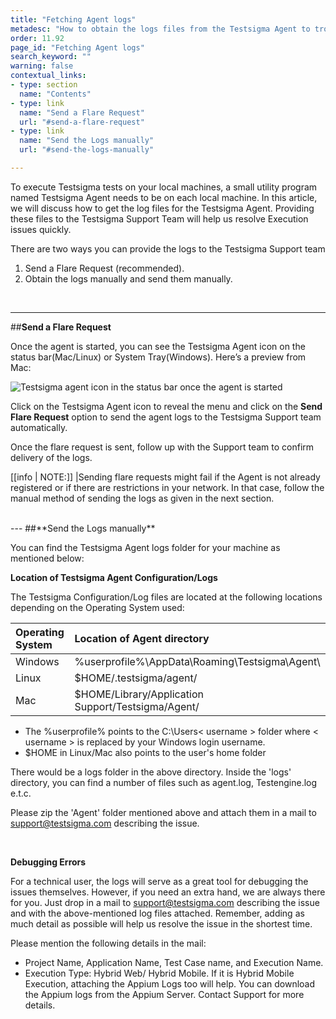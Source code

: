 ```yaml
---
title: "Fetching Agent logs"
metadesc: "How to obtain the logs files from the Testsigma Agent to troubleshoot the errors."
order: 11.92
page_id: "Fetching Agent logs"
search_keyword: ""
warning: false
contextual_links:
- type: section
  name: "Contents"
- type: link
  name: "Send a Flare Request"
  url: "#send-a-flare-request"
- type: link
  name: "Send the Logs manually"
  url: "#send-the-logs-manually"

---
```


To execute Testsigma tests on your local machines, a small utility program named Testsigma Agent needs to be on each local machine. In this article, we will discuss how to get the log files for the Testsigma Agent. Providing these files to the Testsigma Support Team will help us resolve Execution issues quickly.

There are two ways you can provide the logs to the Testsigma Support team
1. Send a Flare Request (recommended).
2. Obtain the logs manually and send them manually.

<br>


---
##**Send a Flare Request**

Once the agent is started, you can see the Testsigma Agent icon on the status bar(Mac/Linux) or System Tray(Windows). Here’s a preview from Mac:

![Testsigma agent icon in the status bar once the agent is started](https://docs.testsigma.com/images/logs/testsigma-agent-icon-once-started-logs.png)

Click on the Testsigma Agent icon to reveal the menu and click on the **Send Flare Request** option to send the agent logs to the Testsigma Support team automatically.

Once the flare request is sent, follow up with the Support team to confirm delivery of the logs.

[[info | NOTE:]]
|Sending flare requests might fail if the Agent is not already registered or if there are restrictions in your network. In that case, follow the manual method of sending the logs as given in the next section.

<br>
---
##**Send the Logs manually**

You can find the Testsigma Agent logs folder for your machine as mentioned below:

**Location of Testsigma Agent Configuration/Logs**

The Testsigma Configuration/Log files are located at the following locations depending on the Operating System used:

| Operating System   | Location of Agent directory | 
| :---        | :---   | 
| Windows    |  %userprofile%\AppData\Roaming\Testsigma\Agent\    | 
| Linux  | $HOME/.testsigma/agent/        | 
| Mac   | $HOME/Library/Application Support/Testsigma/Agent/  |

- The %userprofile% points to the C:\Users\< username > folder where < username > is replaced by your Windows login username.
- $HOME in Linux/Mac also points to the user's home folder

There would be a logs folder in the above directory. Inside the 'logs' directory, you can find a number of files such as agent.log, Testengine.log e.t.c.

Please zip the 'Agent' folder mentioned above and attach them in a mail to support@testsigma.com describing the issue.

<br>

**Debugging Errors**

For a technical user, the logs will serve as a great tool for debugging the issues themselves. However, if you need an extra hand, we are always there for you. Just drop in a mail to support@testsigma.com describing the issue and with the above-mentioned log files attached. Remember, adding as much detail as possible will help us resolve the issue in the shortest time.

Please mention the following details in the mail:

* Project Name, Application Name, Test Case name, and Execution Name.
* Execution Type: Hybrid Web/ Hybrid Mobile. If it is Hybrid Mobile Execution, attaching the Appium Logs too will help. You can download the Appium logs from the Appium Server. Contact Support for more details.

